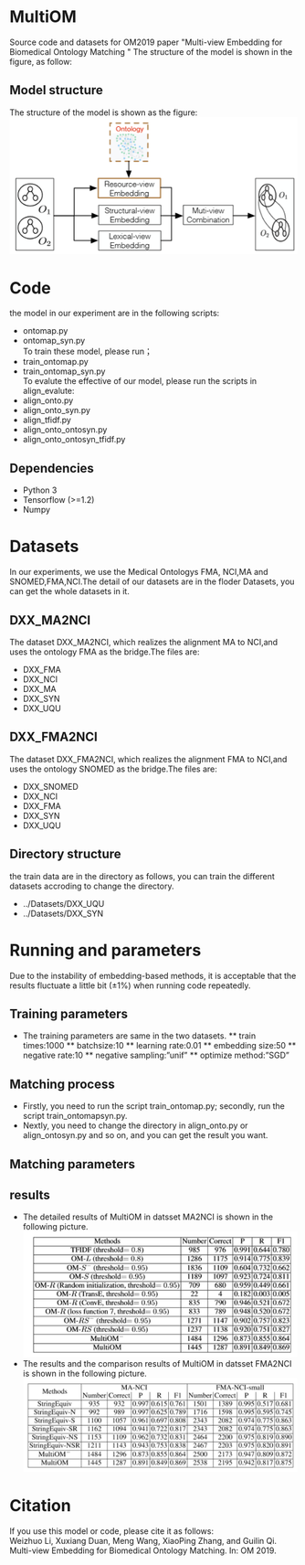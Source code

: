 # MultiOM
Source code and datasets for OM2019 paper "Multi-view Embedding for Biomedical Ontology Matching "
The structure of the model is shown in the figure, as follow:
## Model structure 
The structure of the model is shown as the figure:
![aaaa](https://github.com/chunyedxx/MultiOM/blob/master/img/model_structure.png)
# Code
the model in our experiment are in the following scripts:  
* ontomap.py  
* ontomap_syn.py  
To train these model, please run；  
* train_ontomap.py  
* train_ontomap_syn.py  
To evalute the effective of our model, please run the scripts in align_evalute:  
* align_onto.py  
* align_onto_syn.py  
* align_tfidf.py  
* align_onto_ontosyn.py  
* align_onto_ontosyn_tfidf.py  
## Dependencies
* Python 3  
* Tensorflow (>=1.2)  
* Numpy
# Datasets
In our experiments, we use the Medical Ontologys FMA, NCI,MA and SNOMED,FMA,NCI.The detail of our datasets are in the floder Datasets, you can get the whole datasets in it.
## DXX_MA2NCI
The dataset DXX_MA2NCI, which realizes the alignment MA to NCI,and uses the ontology FMA as the bridge.The files are: 
* DXX_FMA
* DXX_NCI
* DXX_MA
* DXX_SYN
* DXX_UQU
## DXX_FMA2NCI
The dataset DXX_FMA2NCI, which realizes the alignment FMA to NCI,and uses the ontology SNOMED as the bridge.The files are: 
* DXX_SNOMED
* DXX_NCI
* DXX_FMA
* DXX_SYN
* DXX_UQU
## Directory structure
the train data are in the directory as follows, you can train the different datasets accroding to change the directory.  
* ../Datasets/DXX_UQU  
* ../Datasets/DXX_SYN
# Running and parameters
Due to the instability of embedding-based methods, it is acceptable that the results fluctuate a little bit (±1%) when running code repeatedly.
## Training parameters
* The training parameters are same in the two datasets.
** train times:1000
** batchsize:10
** learning rate:0.01
** embedding size:50
** negative rate:10
** negative sampling:”unif”
** optimize method:”SGD”
## Matching process 
* Firstly, you need to run the script train_ontomap.py; secondly, run the script train_ontomapsyn.py.
* Nextly, you need to change the directory in align_onto.py or align_ontosyn.py and so on, and you can get the result you want.
## Matching parameters
## results
* The detailed results of MultiOM in datsset MA2NCI is shown in the following picture.
![aaab](https://github.com/chunyedxx/MultiOM/blob/master/img/result1.png)
* The results and the comparison results of MultiOM in datsset FMA2NCI is shown in the following picture.
![aaac](https://github.com/chunyedxx/MultiOM/blob/master/img/result2.png)
# Citation
If you use this model or code, please cite it as follows:  
Weizhuo Li, Xuxiang Duan, Meng Wang, XiaoPing Zhang, and Guilin Qi. Multi-view Embedding for Biomedical Ontology Matching. In: OM 2019.
